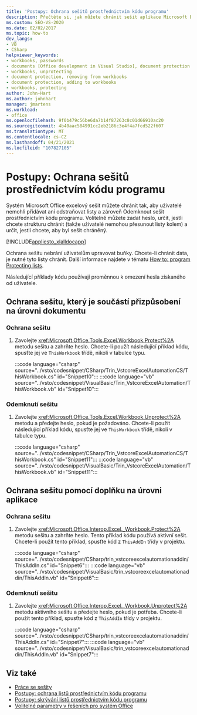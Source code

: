 ```yaml
---
title: 'Postupy: Ochrana sešitů prostřednictvím kódu programu'
description: Přečtěte si, jak můžete chránit sešit aplikace Microsoft Excel, aby uživatelé nemohli přidávat ani odstraňovat listy a zároveň Odemknout sešit prostřednictvím kódu programu.
ms.custom: SEO-VS-2020
ms.date: 02/02/2017
ms.topic: how-to
dev_langs:
- VB
- CSharp
helpviewer_keywords:
- workbooks, passwords
- documents [Office development in Visual Studio], document protection
- workbooks, unprotecting
- document protection, removing from workbooks
- document protection, adding to workbooks
- workbooks, protecting
author: John-Hart
ms.author: johnhart
manager: jmartens
ms.workload:
- office
ms.openlocfilehash: 9f0b479c56be6da7b14f87263c8c01d66910ac20
ms.sourcegitcommit: 4b40aac584991cc2eb2186c3e4f4a7fcd522f607
ms.translationtype: MT
ms.contentlocale: cs-CZ
ms.lasthandoff: 04/21/2021
ms.locfileid: "107827105"
---
```

# <a name="how-to-programmatically-protect-workbooks"></a>Postupy: Ochrana sešitů prostřednictvím kódu programu
  Systém Microsoft Office excelový sešit můžete chránit tak, aby uživatelé nemohli přidávat ani odstraňovat listy a zároveň Odemknout sešit prostřednictvím kódu programu. Volitelně můžete zadat heslo, určit, jestli chcete strukturu chránit (takže uživatelé nemohou přesunout listy kolem) a určit, jestli chcete, aby byl sešit chráněný.

 [!INCLUDE[appliesto_xlalldocapp](../vsto/includes/appliesto-xlalldocapp-md.md)]

 Ochrana sešitu nebrání uživatelům upravovat buňky. Chcete-li chránit data, je nutné tyto listy chránit. Další informace najdete v tématu [How to: program Protecting lists](../vsto/how-to-programmatically-protect-worksheets.md).

 Následující příklady kódu používají proměnnou k omezení hesla získaného od uživatele.

## <a name="protect-a-workbook-that-is-part-of-a-document-level-customization"></a>Ochrana sešitu, který je součástí přizpůsobení na úrovni dokumentu

### <a name="to-protect-a-workbook"></a>Ochrana sešitu

1. Zavolejte <xref:Microsoft.Office.Tools.Excel.Workbook.Protect%2A> metodu sešitu a zahrňte heslo. Chcete-li použít následující příklad kódu, spusťte jej ve `ThisWorkbook` třídě, nikoli v tabulce typu.

     :::code language="csharp" source="../vsto/codesnippet/CSharp/Trin_VstcoreExcelAutomationCS/ThisWorkbook.cs" id="Snippet10":::
     :::code language="vb" source="../vsto/codesnippet/VisualBasic/Trin_VstcoreExcelAutomation/ThisWorkbook.vb" id="Snippet10":::

### <a name="to-unprotect-a-workbook"></a>Odemknutí sešitu

1. Zavolejte <xref:Microsoft.Office.Tools.Excel.Workbook.Unprotect%2A> metodu a předejte heslo, pokud je požadováno. Chcete-li použít následující příklad kódu, spusťte jej ve `ThisWorkbook` třídě, nikoli v tabulce typu.

     :::code language="csharp" source="../vsto/codesnippet/CSharp/Trin_VstcoreExcelAutomationCS/ThisWorkbook.cs" id="Snippet11":::
     :::code language="vb" source="../vsto/codesnippet/VisualBasic/Trin_VstcoreExcelAutomation/ThisWorkbook.vb" id="Snippet11":::

## <a name="protect-a-workbook-by-using-an-application-level-add-in"></a>Ochrana sešitu pomocí doplňku na úrovni aplikace

### <a name="to-protect-a-workbook"></a>Ochrana sešitu

1. Zavolejte <xref:Microsoft.Office.Interop.Excel._Workbook.Protect%2A> metodu sešitu a zahrňte heslo. Tento příklad kódu používá aktivní sešit. Chcete-li použít tento příklad, spusťte kód z `ThisAddIn` třídy v projektu.

     :::code language="csharp" source="../vsto/codesnippet/CSharp/trin_vstcoreexcelautomationaddin/ThisAddIn.cs" id="Snippet6":::
     :::code language="vb" source="../vsto/codesnippet/VisualBasic/trin_vstcoreexcelautomationaddin/ThisAddIn.vb" id="Snippet6":::

### <a name="to-unprotect-a-workbook"></a>Odemknutí sešitu

1. Zavolejte <xref:Microsoft.Office.Interop.Excel._Workbook.Unprotect%2A> metodu aktivního sešitu a předejte heslo, pokud je potřeba. Chcete-li použít tento příklad, spusťte kód z `ThisAddIn` třídy v projektu.

     :::code language="csharp" source="../vsto/codesnippet/CSharp/trin_vstcoreexcelautomationaddin/ThisAddIn.cs" id="Snippet7":::
     :::code language="vb" source="../vsto/codesnippet/VisualBasic/trin_vstcoreexcelautomationaddin/ThisAddIn.vb" id="Snippet7":::

## <a name="see-also"></a>Viz také
- [Práce se sešity](../vsto/working-with-workbooks.md)
- [Postupy: ochrana listů prostřednictvím kódu programu](../vsto/how-to-programmatically-protect-worksheets.md)
- [Postupy: skrývání listů prostřednictvím kódu programu](../vsto/how-to-programmatically-hide-worksheets.md)
- [Volitelné parametry v řešeních pro systém Office](../vsto/optional-parameters-in-office-solutions.md)
